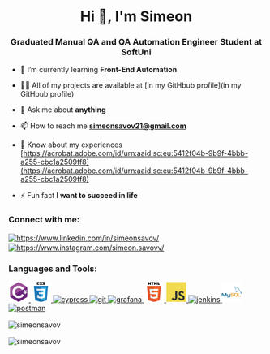 <h1 align="center">Hi 👋, I'm Simeon</h1>
<h3 align="center">Graduated Manual QA and QA Automation Engineer Student at SoftUni</h3>

- 🌱 I’m currently learning **Front-End Automation**

- 👨‍💻 All of my projects are available at [in my GitHbub profile](in my GitHbub profile)

- 💬 Ask me about **anything**

- 📫 How to reach me **simeonsavov21@gmail.com**

- 📄 Know about my experiences [https://acrobat.adobe.com/id/urn:aaid:sc:eu:5412f04b-9b9f-4bbb-a255-cbc1a2509ff8](https://acrobat.adobe.com/id/urn:aaid:sc:eu:5412f04b-9b9f-4bbb-a255-cbc1a2509ff8)

- ⚡ Fun fact **I want to succeed in life**

<h3 align="left">Connect with me:</h3>
<p align="left">
<a href="https://linkedin.com/in/https://www.linkedin.com/in/simeonsavov/" target="blank"><img align="center" src="https://raw.githubusercontent.com/rahuldkjain/github-profile-readme-generator/master/src/images/icons/Social/linked-in-alt.svg" alt="https://www.linkedin.com/in/simeonsavov/" height="30" width="40" /></a>
<a href="https://instagram.com/https://www.instagram.com/simeon.savovv/" target="blank"><img align="center" src="https://raw.githubusercontent.com/rahuldkjain/github-profile-readme-generator/master/src/images/icons/Social/instagram.svg" alt="https://www.instagram.com/simeon.savovv/" height="30" width="40" /></a>
</p>

<h3 align="left">Languages and Tools:</h3>
<p align="left"> <a href="https://www.w3schools.com/cs/" target="_blank" rel="noreferrer"> <img src="https://raw.githubusercontent.com/devicons/devicon/master/icons/csharp/csharp-original.svg" alt="csharp" width="40" height="40"/> </a> <a href="https://www.w3schools.com/css/" target="_blank" rel="noreferrer"> <img src="https://raw.githubusercontent.com/devicons/devicon/master/icons/css3/css3-original-wordmark.svg" alt="css3" width="40" height="40"/> </a> <a href="https://www.cypress.io" target="_blank" rel="noreferrer"> <img src="https://raw.githubusercontent.com/simple-icons/simple-icons/6e46ec1fc23b60c8fd0d2f2ff46db82e16dbd75f/icons/cypress.svg" alt="cypress" width="40" height="40"/> </a> <a href="https://git-scm.com/" target="_blank" rel="noreferrer"> <img src="https://www.vectorlogo.zone/logos/git-scm/git-scm-icon.svg" alt="git" width="40" height="40"/> </a> <a href="https://grafana.com" target="_blank" rel="noreferrer"> <img src="https://www.vectorlogo.zone/logos/grafana/grafana-icon.svg" alt="grafana" width="40" height="40"/> </a> <a href="https://www.w3.org/html/" target="_blank" rel="noreferrer"> <img src="https://raw.githubusercontent.com/devicons/devicon/master/icons/html5/html5-original-wordmark.svg" alt="html5" width="40" height="40"/> </a> <a href="https://developer.mozilla.org/en-US/docs/Web/JavaScript" target="_blank" rel="noreferrer"> <img src="https://raw.githubusercontent.com/devicons/devicon/master/icons/javascript/javascript-original.svg" alt="javascript" width="40" height="40"/> </a> <a href="https://www.jenkins.io" target="_blank" rel="noreferrer"> <img src="https://www.vectorlogo.zone/logos/jenkins/jenkins-icon.svg" alt="jenkins" width="40" height="40"/> </a> <a href="https://www.mysql.com/" target="_blank" rel="noreferrer"> <img src="https://raw.githubusercontent.com/devicons/devicon/master/icons/mysql/mysql-original-wordmark.svg" alt="mysql" width="40" height="40"/> </a> <a href="https://postman.com" target="_blank" rel="noreferrer"> <img src="https://www.vectorlogo.zone/logos/getpostman/getpostman-icon.svg" alt="postman" width="40" height="40"/> </a> </p>

<p><img align="center" src="https://github-readme-stats.vercel.app/api/top-langs?username=simeonsavov&show_icons=true&locale=en&layout=compact" alt="simeonsavov" /></p>

<p><img align="center" src="https://github-readme-streak-stats.herokuapp.com/?user=simeonsavov&" alt="simeonsavov" /></p>
